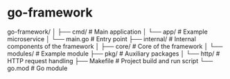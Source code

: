 # go-framework
go-framework/
│
├── cmd/                    # Main application
│   └── app/                # Example microservice
│       └── main.go         # Entry point
├── internal/               # Internal components of the framework
│   ├── core/               # Core of the framework
│   └── modules/            # Example module
├── pkg/                    # Auxiliary packages
│   └── http/               # HTTP request handling
├── Makefile                # Project build and run script
└── go.mod                  # Go module

